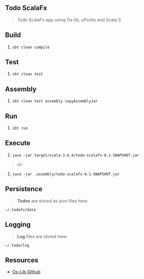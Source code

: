 Todo ScalaFx
------------
>Todo ScalaFx app using Os-lib, uPickle and Scala 3.

Build
-----
1. ```sbt clean compile```

Test
----
1. ```sbt clean test```

Assembly
--------
1. ```sbt clean test assembly copyAssemblyJar```

Run
---
1. ```sbt run```

Execute
-------
1. ```java -jar target/scala-3.6.4/todo-scalafx-0.1-SNAPSHOT.jar```
>or:
1. ```java -jar .assembly/todo-scalafx-0.1-SNAPSHOT.jar```

Persistence
-----------
>**Todos** are stored as json files here:
```
~/.todofx/data
```

Logging
-------
>**Log** files are stored here:
```
~/.todo/log
```

Resources
---------
* [Os-Lib Github](https://github.com/com-lihaoyi/os-lib)